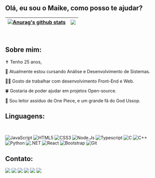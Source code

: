 ## Olá, eu sou o Maike, como posso te ajudar?

<a href="https://github.com/grietzmanna/github-readme-stats"><img align="center" src="https://github-readme-stats.vercel.app/api?username=grietzmann&show_icons=true&include_all_commits=true&theme=dracula&hide_border=true" alt="Anurag's github stats" /></a> | <a href="https://github.com/Mykel-k/github-readme-stats"><img align="center" src="https://github-readme-stats.vercel.app/api/top-langs/?username=Mykel-k&layout=compact&theme=dracula&hide_border=true" /></a> |
| ------------- | ------------- |

 <div style="display: inline_block"><br>
	
## Sobre mim:
	
✝️ Tenho 25 anos,
	
🧐 Atualmente estou cursando Análise e Desenvolvimento de Sistemas.

👨‍💻 Gosto de trabalhar com desenvolvimento Front-End e Web.
	
🍀 Gostaria de poder ajudar em projetos Open-source.

👊 Sou leitor assíduo de One Piece, e um grande fã do God Ussop.


## Linguagens:
	
<div style="display: inline_block"><br>

![JavaScript](https://img.shields.io/badge/JavaScript-ffcc00?style=for-the-badge&logo=javascript&logoColor=black)
![HTML5](https://img.shields.io/badge/HTML5-E34F26?style=for-the-badge&logo=html5&logoColor=black)
![CSS3](https://img.shields.io/badge/CSS3-1572B6?style=for-the-badge&logo=css3&logoColor=black)
![Node.Js](https://img.shields.io/badge/Node.js-43853D?style=for-the-badge&logo=node.js&logoColor=black)
![Typescript](https://img.shields.io/badge/TypeScript-007ACC?style=for-the-badge&logo=typescript&logoColor=black)
![C](https://img.shields.io/badge/C-0066ff?style=for-the-badge&logo=c&logoColor=black)
![C++](https://img.shields.io/badge/C%2B%2B-0000cc?style=for-the-badge&logo=c%2B%2B&logoColor=black)
![Python](https://img.shields.io/badge/Python-0033cc?style=for-the-badge&logo=python&logoColor=yellow)
![.NET](https://img.shields.io/badge/.NET-5C2D91?style=for-the-badge&logo=.net&logoColor=black)
![React](https://img.shields.io/badge/-React-3366cc?style=for-the-badge&logo=react&logoColor=black)
![Bootstrap](https://img.shields.io/badge/-Bootstrap-563D7C?style=for-the-badge&logo=bootstrap&logoColor=black)
![Git](https://img.shields.io/badge/-Git-black?style=for-the-badge&logo=git)
</div>
  
  ## Contato:
 
<div> 
<a href="https://www.linkedin.com/in/maikel-grutzmann/" target="_blank"><img src="https://img.shields.io/badge/-LinkedIn-%230077B5?style=for-the-badge&logo=linkedin&logoColor=black" target="_blank"></a> 
<a href = "mailto: myke.desenvolvedor@gmail.com"><img src="https://img.shields.io/badge/Gmail-e60000?style=for-the-badge&logo=gmail&logoColor=black" target="_blank"></a>
<a href = "mailto:maikel.grutzmann@hotmail.com"><img src="https://img.shields.io/badge/Outlook-0078D4?style=for-the-badge&logo=microsoft-outlook&logoColor=black" target="_blank"></a>
<a href="https://wa.me/555599111739?text=Olá,%20vi%20seu%20perfil%20no%20github,%20como%20voce%20está?" target="_blank"><img src="https://img.shields.io/badge/WhatsApp-048f29?style=for-the-badge&logo=whatsapp&logoColor=black" target="_blank"></a>
<a href="https://www.instagram.com/maikelseminsta/" target="_blank"><img src="https://img.shields.io/badge/-Instagram-ff0066?style=for-the-badge&logo=instagram&logoColor=black" target="_blank"></a>
<a href="https://twitter.com/mykegrutzmann" target="_blank"><img src="https://img.shields.io/badge/%20-TWITTER-blue?style=for-the-badge&logo=twitter&logoColor=black" target="_blank"></a>


</div>
